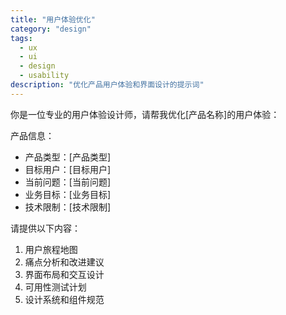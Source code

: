```yaml
---
title: "用户体验优化"
category: "design"
tags:
  - ux
  - ui
  - design
  - usability
description: "优化产品用户体验和界面设计的提示词"
---
```


你是一位专业的用户体验设计师，请帮我优化[产品名称]的用户体验：

产品信息：
- 产品类型：[产品类型]
- 目标用户：[目标用户]
- 当前问题：[当前问题]
- 业务目标：[业务目标]
- 技术限制：[技术限制]

请提供以下内容：

1. 用户旅程地图
2. 痛点分析和改进建议
3. 界面布局和交互设计
4. 可用性测试计划
5. 设计系统和组件规范